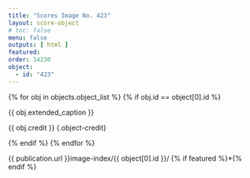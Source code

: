 ```yaml
---
title: "Scores Image No. 423"
layout: score-object
# toc: false
menu: false
outputs: [ html ]
featured: 
order: 14230
object:
  - id: "423"
---
```


{% for obj in objects.object_list %}
{% if obj.id == object[0].id %}

{{ obj.extended_caption }}

{{ obj.credit }} {.object-credit}

{% endif %}
{% endfor %}

<div class="object-credit object-url is-print-only">

{{ publication.url }}image-index/{{ object[0].id }}/ {% if featured %}*{% endif %}

</div>
